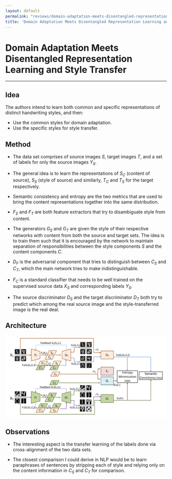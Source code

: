 ```yaml
---
layout: default
permalink: "reviews/domain-adaptation-meets-disentangled-representation-learning-and-style-transfer.html"
title: 'Domain Adaptation Meets Disentangled Representation Learning and Style Transfer'
---
```


# Domain Adaptation Meets Disentangled Representation Learning and Style Transfer
---

## Idea

The authors intend to learn both common and specific representations of
distinct handwriting styles, and then:
-   Use the common styles for domain adaptation.
-   Use the specific styles for style transfer.

## Method

-   The data set comprises of source images $S$, target images $T$, and
    a set of labels for only the source images $Y_S$.

-   The general idea is to learn the representations of $S_C$ (content
    of source), $S_S$ (style of source) and similarly, $T_C$ and $T_S$
    for the target respectively.

-   Semantic consistency and entropy are the two metrics that are used
    to bring the content representations together into the same
    distribution.

-   $F_S$ and $F_T$ are both feature extractors that try to disambiguate
    style from content.

-   The generators $G_S$ and $G_T$ are given the style of their
    respective networks with content from both the source and target
    sets. The idea is to train them such that it is encouraged by the
    network to maintain separation of responsibilities between the style
    components $S$ and the content components $C$.

-   $D_F$ is the adversarial component that tries to distinguish between
    $C_S$ and $C_T$, which the main network tries to make
    indistinguishable.

-   $F_C$ is a standard classifier that needs to be well trained on the
    supervised source data $X_S$ and corresponding labels $Y_S$.

-   The source discriminator $D_S$ and the target discriminator $D_T$
    both try to predict which among the real source image and the
    style-transferred image is the real deal.

## Architecture

![architecture](../images/domain-adaptation-meets-disentangled-representation-learning-and-style-transfer/architecture.png)

## Observations

-   The interesting aspect is the transfer learning of the labels done
    via cross-alignment of the two data sets.

-   The closest comparison I could derive in NLP would be to learn
    paraphrases of sentences by stripping each of style and relying only
    on the content information in $C_S$ and $C_T$ for comparison.
